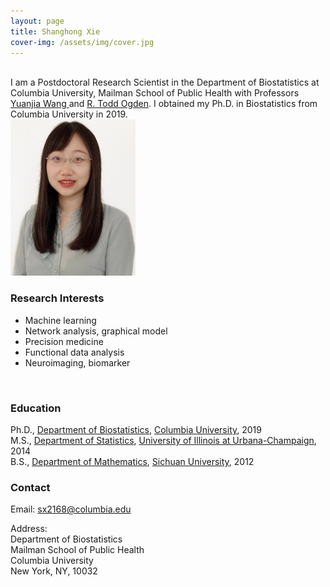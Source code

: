 ```yaml
---
layout: page
title: Shanghong Xie
cover-img: /assets/img/cover.jpg
---
```



<div class="container">
<div class="row">&nbsp;</div>
<div class="row">
	<div class="col-md-8">
	I am a Postdoctoral Research Scientist in the Department of Biostatistics at Columbia University, Mailman School of Public Health with Professors <a href = https://blogs.cuit.columbia.edu/yw2016/"> Yuanjia Wang </a> and <a href = "https://www.publichealth.columbia.edu/people/our-faculty/to166"> R. Todd Ogden</a>. I obtained my Ph.D. in Biostatistics from Columbia University in 2019.
	</div>
 <div class="col-md-4"><a class="thumb" href="#">
		<img src="assets/img/bio-photo.jpg" alt="Shanghong Xie" width="200" height="250"/></a>
	</div>
  </div>
</div>



### Research Interests
  * Machine learning
  * Network analysis, graphical model
  * Precision medicine
  * Functional data analysis
  * Neuroimaging, biomarker
<br/>

### Education
Ph.D., [Department of Biostatistics](https://www.publichealth.columbia.edu/academics/departments/biostatistics), [Columbia University](https://www.columbia.edu/), 2019 <br/>
M.S., [Department of Statistics](https://stat.illinois.edu/), [University of Illinois at Urbana-Champaign](https://illinois.edu/), 2014 <br/>
B.S., [Department of Mathematics](http://math.scu.edu.cn/English/About.htm), [Sichuan University](http://en.scu.edu.cn/), 2012
<br/>


### Contact
Email: sx2168@columbia.edu

Address: <br/> 
Department of Biostatistics<br/> 
Mailman School of Public Health<br/> 
Columbia University<br/> 
New York, NY, 10032






